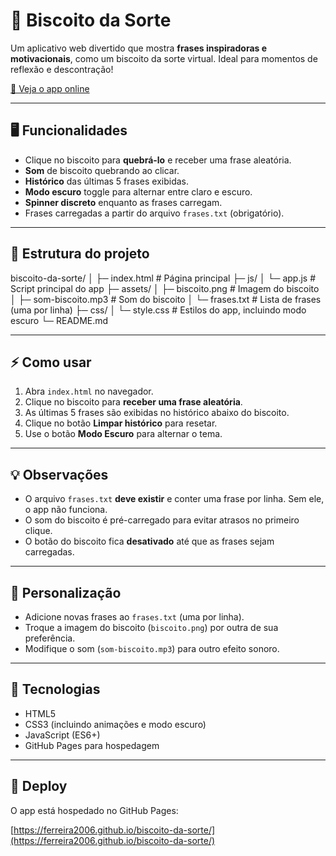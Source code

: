# 🍪 Biscoito da Sorte

Um aplicativo web divertido que mostra **frases inspiradoras e motivacionais**, como um biscoito da sorte virtual. Ideal para momentos de reflexão e descontração!  

[🔗 Veja o app online](https://ferreira2006.github.io/biscoito-da-sorte/)

---

## 🖥️ Funcionalidades

- Clique no biscoito para **quebrá-lo** e receber uma frase aleatória.  
- **Som** de biscoito quebrando ao clicar.  
- **Histórico** das últimas 5 frases exibidas.  
- **Modo escuro** toggle para alternar entre claro e escuro.  
- **Spinner discreto** enquanto as frases carregam.  
- Frases carregadas a partir do arquivo `frases.txt` (obrigatório).  

---

## 📂 Estrutura do projeto

biscoito-da-sorte/
│
├─ index.html # Página principal
├─ js/
│ └─ app.js # Script principal do app
├─ assets/
│ ├─ biscoito.png # Imagem do biscoito
│ ├─ som-biscoito.mp3 # Som do biscoito
│ └─ frases.txt # Lista de frases (uma por linha)
├─ css/
│ └─ style.css # Estilos do app, incluindo modo escuro
└─ README.md

---

## ⚡ Como usar

1. Abra `index.html` no navegador.  
2. Clique no biscoito para **receber uma frase aleatória**.  
3. As últimas 5 frases são exibidas no histórico abaixo do biscoito.  
4. Clique no botão **Limpar histórico** para resetar.  
5. Use o botão **Modo Escuro** para alternar o tema.

---

## 💡 Observações

- O arquivo `frases.txt` **deve existir** e conter uma frase por linha. Sem ele, o app não funciona.  
- O som do biscoito é pré-carregado para evitar atrasos no primeiro clique.  
- O botão do biscoito fica **desativado** até que as frases sejam carregadas.  

---

## 🎨 Personalização

- Adicione novas frases ao `frases.txt` (uma por linha).  
- Troque a imagem do biscoito (`biscoito.png`) por outra de sua preferência.  
- Modifique o som (`som-biscoito.mp3`) para outro efeito sonoro.  

---

## 🔧 Tecnologias

- HTML5  
- CSS3 (incluindo animações e modo escuro)  
- JavaScript (ES6+)  
- GitHub Pages para hospedagem  

---

## 📌 Deploy

O app está hospedado no GitHub Pages:

[https://ferreira2006.github.io/biscoito-da-sorte/](https://ferreira2006.github.io/biscoito-da-sorte/)
